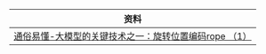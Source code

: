 
| 资料                                                                            |
| ----------------------------------------------------------------------------- |
| [通俗易懂-大模型的关键技术之一：旋转位置编码rope （1）](https://www.bilibili.com/video/BV12x42127Pb) |
